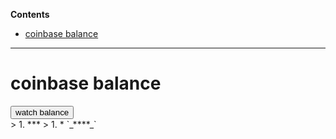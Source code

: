 <!-- START doctoc generated TOC please keep comment here to allow auto update -->
<!-- DON'T EDIT THIS SECTION, INSTEAD RE-RUN doctoc TO UPDATE -->
**Contents**

- [coinbase balance](#coinbase-balance)

<!-- END doctoc generated TOC please keep comment here to allow auto update -->


***
<!doctype>
<html>

<head>
<script type="text/javascript" src="../node_modules/bignumber.js/bignumber.min.js"></script>
<script type="text/javascript" src="../dist/web3-light.js"></script>
<script type="text/javascript">
   
    var Web3 = require('web3');
    var web3 = new Web3();
    web3.setProvider(new web3.providers.HttpProvider());
    function watchBalance() {
        var coinbase = web3.eth.coinbase;
        var originalBalance = web3.eth.getBalance(coinbase).toNumber();
        document.getElementById('coinbase').innerText = 'coinbase: ' + coinbase;
        document.getElementById('original').innerText = ' original balance: ' + originalBalance + '    watching...';
        web3.eth.filter('latest').watch(function() {
            var currentBalance = web3.eth.getBalance(coinbase).toNumber();
            document.getElementById("current").innerText = 'current: ' + currentBalance;
            document.getElementById("diff").innerText = 'diff:    ' + (currentBalance - originalBalance);
        });
    }
</script>
</head>
<body>
    <h1>coinbase balance</h1>
    <button type="button" onClick="watchBalance();">watch balance</button>
    <div></div>
    <div id="coinbase"></div>
    <div id="original"></div>
    <div id="current"></div>
    <div id="diff"></div>
</body>
</html>> 1. 
***
> 1. * `_****_`